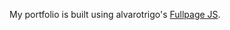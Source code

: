 My portfolio is built using alvarotrigo's [Fullpage JS](https://github.com/alvarotrigo/fullPage.js).

